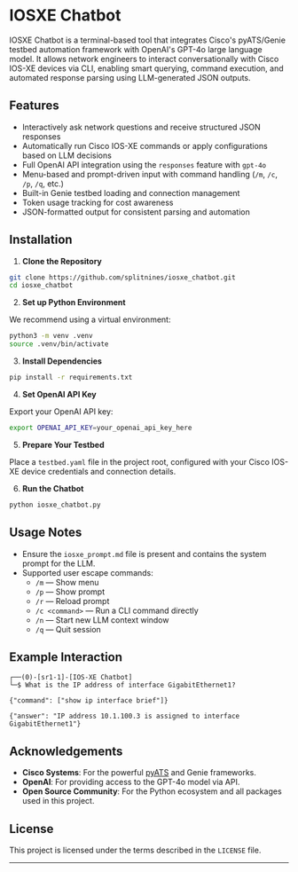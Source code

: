 # IOSXE Chatbot

IOSXE Chatbot is a terminal-based tool that integrates Cisco's pyATS/Genie testbed automation framework with OpenAI's GPT-4o large language model. It allows network engineers to interact conversationally with Cisco IOS-XE devices via CLI, enabling smart querying, command execution, and automated response parsing using LLM-generated JSON outputs.

## Features

- Interactively ask network questions and receive structured JSON responses
- Automatically run Cisco IOS-XE commands or apply configurations based on LLM decisions
- Full OpenAI API integration using the `responses` feature with `gpt-4o`
- Menu-based and prompt-driven input with command handling (`/m`, `/c`, `/p`, `/q`, etc.)
- Built-in Genie testbed loading and connection management
- Token usage tracking for cost awareness
- JSON-formatted output for consistent parsing and automation

## Installation

1. **Clone the Repository**

```bash
git clone https://github.com/splitnines/iosxe_chatbot.git
cd iosxe_chatbot
```

2. **Set up Python Environment**

We recommend using a virtual environment:

```bash
python3 -m venv .venv
source .venv/bin/activate
```

3. **Install Dependencies**

```bash
pip install -r requirements.txt
```

4. **Set OpenAI API Key**

Export your OpenAI API key:

```bash
export OPENAI_API_KEY=your_openai_api_key_here
```

5. **Prepare Your Testbed**

Place a `testbed.yaml` file in the project root, configured with your Cisco IOS-XE device credentials and connection details.

6. **Run the Chatbot**

```bash
python iosxe_chatbot.py
```

## Usage Notes

- Ensure the `iosxe_prompt.md` file is present and contains the system prompt for the LLM.
- Supported user escape commands:
  - `/m` — Show menu
  - `/p` — Show prompt
  - `/r` — Reload prompt
  - `/c <command>` — Run a CLI command directly
  - `/n` — Start new LLM context window
  - `/q` — Quit session

## Example Interaction

```text
┌──(0)-[sr1-1]-[IOS-XE Chatbot]
└─$ What is the IP address of interface GigabitEthernet1?

{"command": ["show ip interface brief"]}

{"answer": "IP address 10.1.100.3 is assigned to interface GigabitEthernet1"}
```

## Acknowledgements

- **Cisco Systems**: For the powerful [pyATS](https://developer.cisco.com/pyats/) and Genie frameworks.
- **OpenAI**: For providing access to the GPT-4o model via API.
- **Open Source Community**: For the Python ecosystem and all packages used in this project.

## License

This project is licensed under the terms described in the `LICENSE` file.

---

